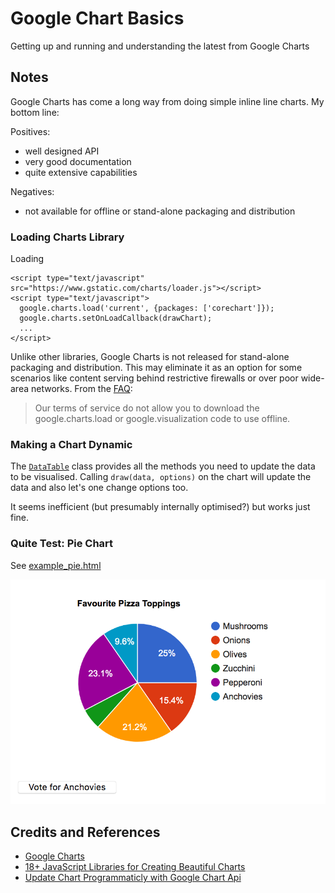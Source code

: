 # Google Chart Basics

Getting up and running and understanding the latest from Google Charts

## Notes

Google Charts has come a long way from doing simple inline line charts. My bottom line:

Positives:

* well designed API
* very good documentation
* quite extensive capabilities

Negatives:

* not available for offline or stand-alone packaging and distribution

### Loading Charts Library

Loading
```
<script type="text/javascript" src="https://www.gstatic.com/charts/loader.js"></script>
<script type="text/javascript">
  google.charts.load('current', {packages: ['corechart']});
  google.charts.setOnLoadCallback(drawChart);
  ...
</script>
```

Unlike other libraries, Google Charts is not released for stand-alone packaging and distribution.
This may eliminate it as an option for some scenarios like content serving behind restrictive firewalls or over poor wide-area networks.
From the [FAQ](https://developers.google.com/chart/interactive/faq):

> Our terms of service do not allow you to download the google.charts.load or google.visualization code to use offline.


### Making a Chart Dynamic

The [`DataTable`](https://developers.google.com/chart/interactive/docs/reference#DataTable) class provides all
the methods you need to update the data to be visualised. Calling `draw(data, options)` on the chart will update the data and
also let's one change options too.

It seems inefficient (but presumably internally optimised?) but works just fine.

### Quite Test: Pie Chart

See [example_pie.html](./example_pie.html)

![example_pie](./assets/example_pie.png?raw=true)


## Credits and References

* [Google Charts](https://developers.google.com/chart/)
* [18+ JavaScript Libraries for Creating Beautiful Charts](https://www.sitepoint.com/best-javascript-charting-libraries/)
* [Update Chart Programmaticly with Google Chart Api](https://stackoverflow.com/questions/19928794/update-chart-programmaticly-with-google-chart-api)
